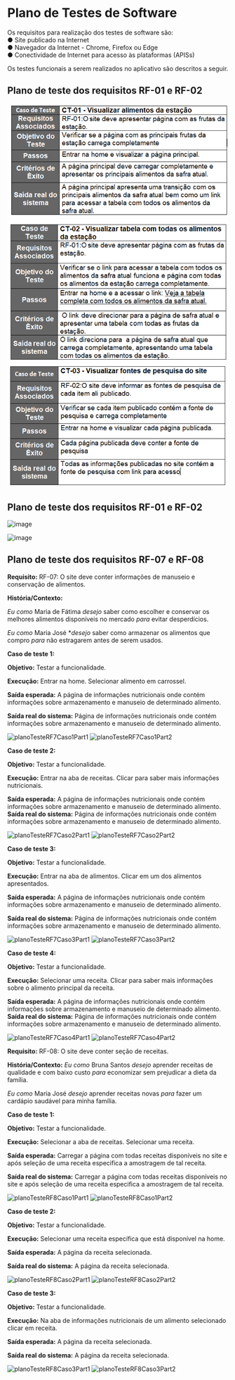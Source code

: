 # Plano de Testes de Software

Os requisitos para realização dos testes de software são:<br>
●	Site publicado na Internet<br>
●	Navegador da Internet - Chrome, Firefox ou Edge<br>
●	Conectividade de Internet para acesso às plataformas (APISs)<br>

Os testes funcionais a serem realizados no aplicativo são descritos a seguir.




## Plano de teste dos requisitos RF-01 e RF-02

<img src="img/teste1.png">
<img src="img/teste2.png">
<img src="img/teste3.png">

## Plano de teste dos requisitos RF-01 e RF-02

![image](https://user-images.githubusercontent.com/114542015/204111130-7c973a1a-f39b-4fec-af01-03e7526e9702.png)

![image](https://user-images.githubusercontent.com/114542015/204111145-b2b4013a-11a5-4eb6-8bf3-ecc3039bfa74.png)



## Plano de teste dos requisitos RF-07 e RF-08

**Requisito:** RF-07: O site deve conter informações de manuseio e conservação de alimentos.

**História/Contexto:**

_Eu como_ Maria de Fátima _desejo_ saber como escolher e conservar os melhores alimentos disponíveis no mercado _para_ evitar desperdícios.

_Eu como_ Maria José \*_desejo_ saber como armazenar os alimentos que compro _para_ não estragarem antes de serem usados.

**Caso de teste 1:**

**Objetivo:** Testar a funcionalidade.

**Execução:** Entrar na home. Selecionar alimento em carrossel.

**Saída esperada:** A página de informações nutricionais onde contém informações sobre armazenamento e manuseio de determinado alimento.

**Saída real do sistema:** Página de informações nutricionais onde contém informações sobre armazenamento e manuseio de determinado alimento.

![planoTesteRF7Caso1Part1](https://user-images.githubusercontent.com/114626298/203687106-62b57348-d0b0-4c70-9aa4-d104316063fd.png)
![planoTesteRF7Caso1Part2](https://user-images.githubusercontent.com/114626298/203687119-2153f7de-db4c-465c-ac30-3b057e1f5d3e.png)

**Caso de teste 2:**

**Objetivo:** Testar a funcionalidade.

**Execução:** Entrar na aba de receitas. Clicar para saber mais informações nutricionais.

**Saída esperada:** A página de informações nutricionais onde contém informações sobre armazenamento e manuseio de determinado alimento.
**Saída real do sistema:** Página de informações nutricionais onde contém informações sobre armazenamento e manuseio de determinado alimento.

![planoTesteRF7Caso2Part1](https://user-images.githubusercontent.com/114626298/203687147-056c5282-09cd-40dd-978d-5ee6b5ad71ab.png)
![planoTesteRF7Caso2Part2](https://user-images.githubusercontent.com/114626298/203687163-b7f5ccdf-c748-49b5-b964-7ee78e2e8f8c.png)

**Caso de teste 3:**

**Objetivo:** Testar a funcionalidade.

**Execução:** Entrar na aba de alimentos. Clicar em um dos alimentos apresentados.

**Saída esperada:** A página de informações nutricionais onde contém informações sobre armazenamento e manuseio de determinado alimento.

**Saída real do sistema:** Página de informações nutricionais onde contém informações sobre armazenamento e manuseio de determinado alimento.

![planoTesteRF7Caso3Part1](https://user-images.githubusercontent.com/114626298/203687187-dc943352-8fea-48d3-a448-5afb918793e1.png)
![planoTesteRF7Caso3Part2](https://user-images.githubusercontent.com/114626298/203687196-4160af6c-32c0-4a7a-ba4c-fdfda8cfe0dd.png)

**Caso de teste 4:**

**Objetivo:** Testar a funcionalidade.

**Execução:** Selecionar uma receita. Clicar para saber mais informações sobre o alimento principal da receita.

**Saída esperada:** A página de informações nutricionais onde contém informações sobre armazenamento e manuseio de determinado alimento.
**Saída real do sistema:** Página de informações nutricionais onde contém informações sobre armazenamento e manuseio de determinado alimento.

![planoTesteRF7Caso4Part1](https://user-images.githubusercontent.com/114626298/203687222-affc074d-04a8-4b51-87a2-830ae527675a.png)
![planoTesteRF7Caso4Part2](https://user-images.githubusercontent.com/114626298/203687234-dca445b1-01eb-4db1-9528-ba536cae91d6.png)

**Requisito:** RF-08: O site deve conter seção de receitas.

**História/Contexto:** _Eu como_ Bruna Santos _desejo_ aprender receitas de qualidade e com baixo custo _para_ economizar sem prejudicar a dieta da família.

_Eu como_ Maria José _desejo_ aprender receitas novas _para_ fazer um cardápio saudável para minha família.

**Caso de teste 1:**

**Objetivo:** Testar a funcionalidade.

**Execução:** Selecionar a aba de receitas. Selecionar uma receita.

**Saída esperada:** Carregar a página com todas receitas disponíveis no site e após seleção de uma receita especifica a amostragem de tal receita.

**Saída real do sistema:** Carregar a página com todas receitas disponíveis no site e após seleção de uma receita especifica a amostragem de tal receita.

![planoTesteRF8Caso1Part1](https://user-images.githubusercontent.com/114626298/203687263-de3b40b2-8dfd-42b0-9b7b-f14607b3b14a.png)
![planoTesteRF8Caso1Part2](https://user-images.githubusercontent.com/114626298/203687269-4ac9c850-609c-4194-a573-04261ed63497.png)

**Caso de teste 2:**

**Objetivo:** Testar a funcionalidade.

**Execução:** Selecionar uma receita específica que está disponível na home.

**Saída esperada:** A página da receita selecionada.

**Saída real do sistema:** A página da receita selecionada.


![planoTesteRF8Caso2Part1](https://user-images.githubusercontent.com/114626298/203687291-66427473-dabf-477f-abc8-19fecad2951f.png)
![planoTesteRF8Caso2Part2](https://user-images.githubusercontent.com/114626298/203687317-f8bf0ba8-34b3-4b11-ae63-fbe4c1b13881.png)

**Caso de teste 3:**

**Objetivo:** Testar a funcionalidade.

**Execução:** Na aba de informações nutricionais de um alimento selecionado clicar em receita.

**Saída esperada:** A página da receita selecionada.

**Saída real do sistema:** A página da receita selecionada.

![planoTesteRF8Caso3Part1](https://user-images.githubusercontent.com/114626298/203687343-d9e871af-1b40-43a1-bc9f-73c123f15590.png)
![planoTesteRF8Caso3Part2](https://user-images.githubusercontent.com/114626298/203687350-92b97530-921a-4f24-a998-a98137e0da78.png)
